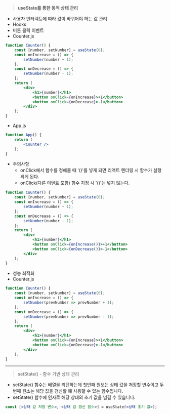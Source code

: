 > **useState를 통한 동적 상태 관리**

- 사용자 인터렉트에 따라 값이 바뀌어야 하는 값 관리
- Hooks
- 버튼 클릭 이벤트
- Counter.js

```jsx
function Counter() {
	const [number, setNumber] = useState(0);
	const onIncrease = () => {
		setNumber(number + 1);
	};
	const onDecrease = () => {
		setNumber(number - 1);
	};
	return (
		<div>
			<h1>{number}</h1>
			<button onClick={onIncrease}>+1</button>
			<button onClick={onDecrease}>-1</button>
		</div>
	);
}
```

- App.js

```jsx
function App() {
	return (
		<Counter />
	);
}
```

- 주의사항
    - onClick에서 함수를 정해줄 때 '()'를 넣게 되면 리액트 렌더링 시 함수가 실행되게 된다.
    - onClick(다른 이벤트 포함) 함수 지정 시 '()'는 넣지 않는다.

```jsx
function Counter() {
	const [number, setNumber] = useState(0);
	const onIncrease = () => {
		setNumber(number + 1);
	};
	const onDecrease = () => {
		setNumber(number - 1);
	};
	return (
		<div>
			<h1>{number}</h1>
			<button onClick={onIncrease()}>+1</button>
			<button onClick={onDecrease()}>-1</button>
		</div>
	);
}
```

- 성능 최적화
- Counter.js

```jsx
function Counter() {
	const [number, setNumber] = useState(0);
	const onIncrease = () => {
		setNumber(prevNumber => prevNumber + 1);
	};
	const onDecrease = () => {
		setNumber(prevNumber => prevNumber - 1);
	};
	return (
		<div>
			<h1>{number}</h1>
			<button onClick={onIncrease}>+1</button>
			<button onClick={onDecrease}>-1</button>
		</div>
	);
}
```

---

> setState() - 함수 기반 상태 관리

- setState() 함수는 배열을 리턴하는데 첫번째 원보는 상태 값을 저장할 변수이고 두번째 원소는 해당 값을 갱신할 떄 사용할 수 있는 함수입니다.
- setState() 함수에 인자로 해당 상태의 초기 값을 넘길 수 있습니다.

```jsx
const [<상태 값 저장 변수>, <상태 값 갱신 함수>] = useState(<상태 초기 값>);
```